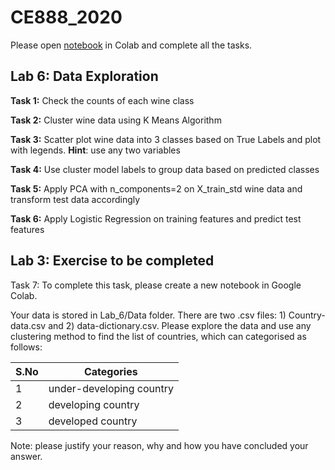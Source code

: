 # CE888_2020

Please open [notebook](https://github.com/sagihaider/CE888_2021/blob/main/Lab_6/Lab_6_Exercise.ipynb) in Colab and complete all the tasks. 

## Lab 6: Data Exploration 

**Task 1:** Check the counts of each wine class

**Task 2:** Cluster wine data using K Means Algorithm

**Task 3:** Scatter plot wine data into 3 classes based on True Labels and plot with legends. **Hint**: use any two variables

**Task 4:** Use cluster model labels to group data based on predicted classes

**Task 5:** Apply PCA with n_components=2 on X_train_std wine data and transform test data accordingly

**Task 6:** Apply Logistic Regression on training features and predict test features

## Lab 3: Exercise to be completed

Task 7: To complete this task, please create a new notebook in Google Colab. 

Your data is stored in Lab_6/Data folder. There are two .csv files: 1) Country-data.csv and 2) data-dictionary.csv. Please explore the data and use any clustering method to find the list of countries, which can categorised as follows:

| S.No      | Categories |
| ----------- | ----------- |
| 1   | under-developing country |
| 2   | developing country       |
| 3   | developed country        |


Note: please justify your reason, why and how you have concluded your answer. 

